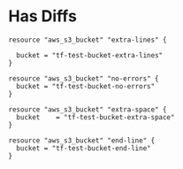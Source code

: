 # Has Diffs

```hcl
resource "aws_s3_bucket" "extra-lines" {
  
  bucket = "tf-test-bucket-extra-lines"
}
```

```hcl
resource "aws_s3_bucket" "no-errors" {
  bucket = "tf-test-bucket-no-errors"
}
```

```hcl
resource "aws_s3_bucket" "extra-space" {
  bucket    = "tf-test-bucket-extra-space"
}
```

```hcl
resource "aws_s3_bucket" "end-line" {
  bucket = "tf-test-bucket-end-line"
}
  
```

